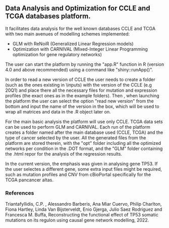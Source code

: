 ## Data Analysis and Optimization for CCLE and TCGA databases platform.

It facilitates data analysis for the well known databases CCLE and TCGA with two main avenues of modelling schemes implemented:

* GLM with ReNoiR (Generalized Linear Regression models)
* Optimization with CARNIVAL (Mixed-Integer Linear Programming optimization for gene regulatory networks)

The user can start the platform by running the "app.R" function in R (version 4.0 and above recommended) using a command like "shiny::runApp()".

In order to read a new version of CCLE the user needs to create a folder (such as the ones existing in \inputs) with the version of the CCLE (e.g 20Q1) and place there all the necessary files for mutation and expression profiles (the exact ones as in the example folders). Then , when launching the platform the user can select the option "read new version" from the bottom and input the name of the version in the box, which will be used to wrap all matrices and data in the .R  object later on. 

For the main basic analysis the platform will use only CCLE. TCGA data sets can be used to perform GLM and CARNIVAL. Each run of the platform creates a folder named after the main database used (CCLE, TCGA) and the type of cancer selected by the user. All the generated files from the platform are stored therein, with the "opt" folder including all the optimized networks per condition in the .DOT format, and the "GLM" folder containing the .html repor for the analysis of the regression results.

In the current version, the emphasis was given in analysing gene TP53. If the user selectes a different gene, some extra input files might be required, such as mutation profiles and CNV from cBioPortal specifically for the TCGA pancancer altas. 



### References
Triantafyllidis, C.P. , Alessandro Barberis, Ana Miar Cuervo, Philip Charlton, Fiona Hartley, Linda
Van Bijsterveldt, Enio Gjerga, Julio Saez Rodriguez and Francesca M. Buffa, Reconstructing the functional
effect of TP53 somatic mutations on its regulon using causal gene network modelling, 2022.
